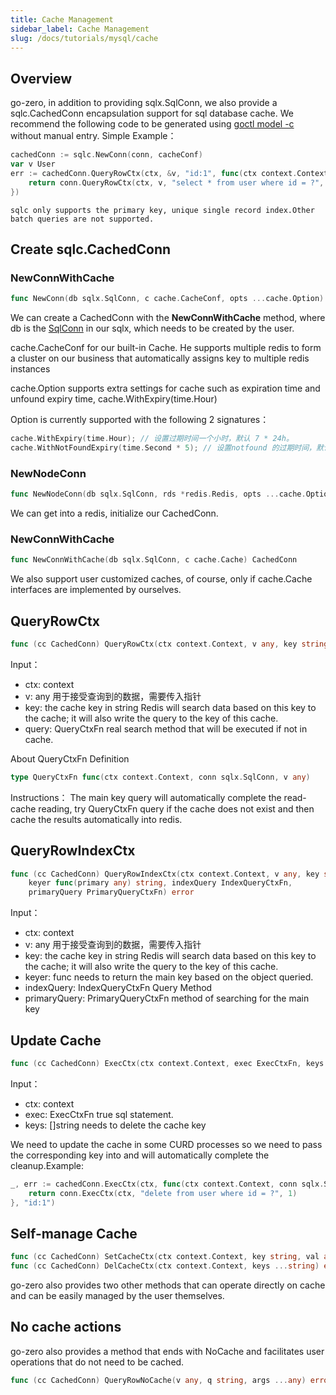 ```yaml
---
title: Cache Management
sidebar_label: Cache Management
slug: /docs/tutorials/mysql/cache
---
```


## Overview
go-zero, in addition to providing sqlx.SqlConn, we also provide a sqlc.CachedConn encapsulation support for sql database cache. We recommend the following code to be generated using [ goctl model -c ](/docs/tutorials/mysql/connection) without manual entry. Simple Example：
```go
cachedConn := sqlc.NewConn(conn, cacheConf)
var v User
err := cachedConn.QueryRowCtx(ctx, &v, "id:1", func(ctx context.Context, conn sqlx.SqlConn, v any) error {
    return conn.QueryRowCtx(ctx, v, "select * from user where id = ?", 1)
})
```

```note 
sqlc only supports the primary key, unique single record index.Other batch queries are not supported.
```

## Create sqlc.CachedConn
### NewConnWithCache
```go
func NewConn(db sqlx.SqlConn, c cache.CacheConf, opts ...cache.Option) CachedConn
```
We can create a CachedConn with the **NewConnWithCache** method, where db is the [SqlConn](/docs/tutorials/mysql/connection) in our sqlx, which needs to be created by the user.

cache.CacheConf for our built-in Cache. He supports multiple redis to form a cluster on our business that automatically assigns key to multiple redis instances

cache.Option supports extra settings for cache such as expiration time and unfound expiry time, cache.WithExpiry(time.Hour)

Option is currently supported with the following 2 signatures：
```go
cache.WithExpiry(time.Hour); // 设置过期时间一个小时，默认 7 * 24h。
cache.WithNotFoundExpiry(time.Second * 5); // 设置notfound 的过期时间，默认是 1 分钟。
```


### NewNodeConn
```go
func NewNodeConn(db sqlx.SqlConn, rds *redis.Redis, opts ...cache.Option) CachedConn
```
We can get into a redis, initialize our CachedConn.

### NewConnWithCache
```go
func NewConnWithCache(db sqlx.SqlConn, c cache.Cache) CachedConn
```
We also support user customized caches, of course, only if cache.Cache interfaces are implemented by ourselves.

## QueryRowCtx
```go
func (cc CachedConn) QueryRowCtx(ctx context.Context, v any, key string, query QueryCtxFn)
```
Input：
- ctx: context
- v: any 用于接受查询到的数据，需要传入指针
- key: the cache key in string Redis will search data based on this key to the cache; it will also write the query to the key of this cache.
- query: QueryCtxFn real search method that will be executed if not in cache.

About QueryCtxFn Definition
```go
type QueryCtxFn func(ctx context.Context, conn sqlx.SqlConn, v any) 
```

Instructions： The main key query will automatically complete the read-cache reading, try QueryCtxFn query if the cache does not exist and then cache the results automatically into redis.

## QueryRowIndexCtx
```go
func (cc CachedConn) QueryRowIndexCtx(ctx context.Context, v any, key string,
    keyer func(primary any) string, indexQuery IndexQueryCtxFn,
    primaryQuery PrimaryQueryCtxFn) error
```
Input：
- ctx: context
- v: any 用于接受查询到的数据，需要传入指针
- key: the cache key in string Redis will search data based on this key to the cache; it will also write the query to the key of this cache.
- keyer: func needs to return the main key based on the object queried.
- indexQuery: IndexQueryCtxFn Query Method
- primaryQuery: PrimaryQueryCtxFn method of searching for the main key

## Update Cache

```go
func (cc CachedConn) ExecCtx(ctx context.Context, exec ExecCtxFn, keys ...string)
```
Input：
- ctx: context
- exec: ExecCtxFn true sql statement.
- keys: []string needs to delete the cache key

We need to update the cache in some CURD processes so we need to pass the corresponding key into and will automatically complete the cleanup.Example:
```go
_, err := cachedConn.ExecCtx(ctx, func(ctx context.Context, conn sqlx.SqlConn) (sql.Result, error) {
    return conn.ExecCtx(ctx, "delete from user where id = ?", 1)
}, "id:1")
```

## Self-manage Cache
```go
func (cc CachedConn) SetCacheCtx(ctx context.Context, key string, val any) error
func (cc CachedConn) DelCacheCtx(ctx context.Context, keys ...string) error

```

go-zero also provides two other methods that can operate directly on cache and can be easily managed by the user themselves.

## No cache actions
go-zero also provides a method that ends with NoCache and facilitates user operations that do not need to be cached.
```go
func (cc CachedConn) QueryRowNoCache(v any, q string, args ...any) error
```
